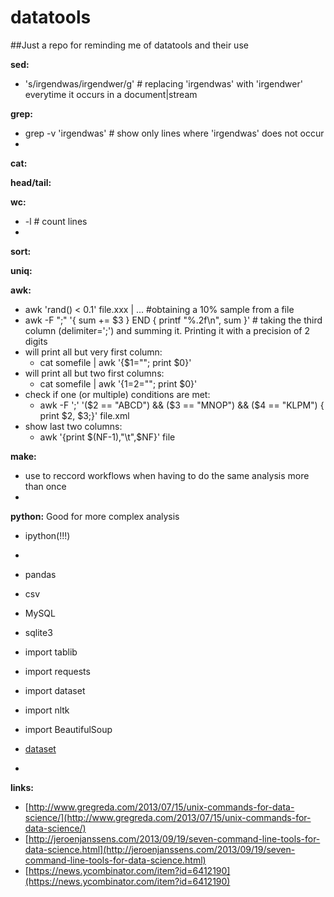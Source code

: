 datatools
=========

##Just a repo for reminding me of datatools and their use


**sed:**
  * 's/irgendwas/irgendwer/g' # replacing 'irgendwas' with 'irgendwer' everytime it occurs in a document|stream

**grep:**
  * grep -v 'irgendwas' # show only lines where 'irgendwas' does not occur
  * 

**cat:**

**head/tail:**

**wc:**
 * -l # count lines
 * 
 
**sort:**

**uniq:**

**awk:**
  * awk 'rand() < 0.1' file.xxx | ... #obtaining a 10% sample from a file
  * awk -F ";" '{ sum += $3 } END { printf "%.2f\n", sum }' # taking the third column (delimiter=';') and summing it. Printing it with a precision of 2 digits
  * will print all but very first column:
    + cat somefile | awk '{$1=""; print $0}'    
  * will print all but two first columns:
    + cat somefile | awk '{$1=$2=""; print $0}'
  * check if one (or multiple) conditions are met:
    + awk -F ';' '($2 == "ABCD") && ($3 == "MNOP") && ($4 == "KLPM") { print $2, $3;}'  file.xml
  * show last two columns:
    + awk '{print $(NF-1),"\t",$NF}' file
  
**make:**
  * use to reccord workflows when having to do the same analysis more than once
  * 
  
**python:**
  Good for more complex analysis
  * ipython(!!!)
  * 
  
  * pandas
  * csv
  * MySQL
  * sqlite3
  * import tablib
  * import requests
  * import dataset
  * import nltk
  * import BeautifulSoup
  * [dataset](http://dataset.readthedocs.org/en/latest/quickstart.html#reading-data-from-tables)
  * 
  
**links:**
 * [http://www.gregreda.com/2013/07/15/unix-commands-for-data-science/](http://www.gregreda.com/2013/07/15/unix-commands-for-data-science/)
 * [http://jeroenjanssens.com/2013/09/19/seven-command-line-tools-for-data-science.html](http://jeroenjanssens.com/2013/09/19/seven-command-line-tools-for-data-science.html)
 * [https://news.ycombinator.com/item?id=6412190](https://news.ycombinator.com/item?id=6412190)
